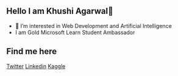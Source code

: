 ## Hello I am Khushi Agarwal👋

- 👀 I’m interested in Web Development and Artificial Intelligence
- I am Gold Microsoft Learn Student Ambassador


## Find me here
<a href="https://twitter.com/KhushiA58167599">Twitter</a>
<a href="https://www.linkedin.com/in/khushi-agarwal-b756b61b9/">Linkedin</a>
<a href="https://www.kaggle.com/curriee11">Kaggle</a>


<!---
curriee11/curriee11 is a ✨ special ✨ repository because its `README.md` (this file) appears on your GitHub profile.
You can click the Preview link to take a look at your changes.
--->
